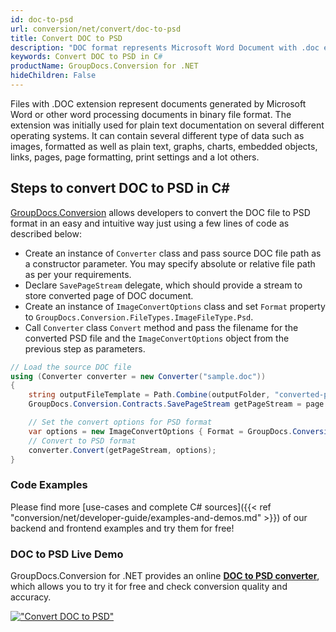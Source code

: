 ```yaml
---
id: doc-to-psd
url: conversion/net/convert/doc-to-psd
title: Convert DOC to PSD
description: "DOC format represents Microsoft Word Document with .doc extension. Learn how to convert DOC to PSD file programmatically in C# language using GroupDocs.Conversion for .NET library."
keywords: Convert DOC to PSD in C#
productName: GroupDocs.Conversion for .NET
hideChildren: False
---
```


Files with .DOC extension represent documents generated by Microsoft Word or other word processing documents in binary file format. The extension was initially used for plain text documentation on several different operating systems. It can contain several different type of data such as images, formatted as well as plain text, graphs, charts, embedded objects, links, pages, page formatting, print settings and a lot others.

## Steps to convert DOC to PSD in C#

[GroupDocs.Conversion](https://products.groupdocs.com/conversion/net) allows developers to convert the DOC file to PSD format in an easy and intuitive way just using a few lines of code as described below:

* Create an instance of `Converter` class and pass source DOC file path as a constructor parameter. You may specify absolute or relative file path as per your requirements. 
* Declare `SavePageStream` delegate, which should provide a stream to store converted page of DOC document.
* Create an instance of `ImageConvertOptions` class and set `Format` property to `GroupDocs.Conversion.FileTypes.ImageFileType.Psd`.
* Call `Converter` class `Convert` method and pass the filename for the converted PSD file and the `ImageConvertOptions` object from the previous step as parameters.

```csharp
// Load the source DOC file
using (Converter converter = new Converter("sample.doc"))
{
    string outputFileTemplate = Path.Combine(outputFolder, "converted-page-{0}.psd");
    GroupDocs.Conversion.Contracts.SavePageStream getPageStream = page => new FileStream(string.Format(outputFileTemplate, page), FileMode.Create);

    // Set the convert options for PSD format
    var options = new ImageConvertOptions { Format = GroupDocs.Conversion.FileTypes.ImageFileType.Psd };   
    // Convert to PSD format
    converter.Convert(getPageStream, options);
}
```

### Code Examples

Please find more [use-cases and complete C# sources]({{< ref "conversion/net/developer-guide/examples-and-demos.md" >}}) of our backend and frontend examples and try them for free!

### DOC to PSD Live Demo

GroupDocs.Conversion for .NET provides an online [**DOC to PSD converter**](https://products.groupdocs.app/conversion/doc-to-psd), which allows you to try it for free and check conversion quality and accuracy.

[!["Convert DOC to PSD"](conversion/net/images/convert-to-psd/convert-doc-to-psd.png)](https://products.groupdocs.app/conversion/doc-to-psd)